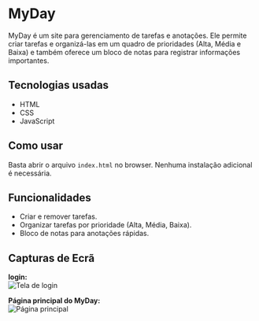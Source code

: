 # MyDay

MyDay é um site para gerenciamento de tarefas e anotações. Ele permite criar tarefas e organizá-las em um quadro de prioridades (Alta, Média e Baixa) e também oferece um bloco de notas para registrar informações importantes.

## Tecnologias usadas
- HTML
- CSS
- JavaScript

## Como usar
Basta abrir o arquivo `index.html` no browser. Nenhuma instalação adicional é necessária.

## Funcionalidades
- Criar e remover tarefas.
- Organizar tarefas por prioridade (Alta, Média, Baixa).
- Bloco de notas para anotações rápidas.

## Capturas de Ecrã 

**login:**  
![Tela de login](https://i.postimg.cc/NFKY61QP/chrome-Fr-Xkh-KUYs-Y.png)

**Página principal do MyDay:**  
![Página principal](https://i.postimg.cc/wB47HLQx/chrome-q-BPa-PKDRx6.png)
